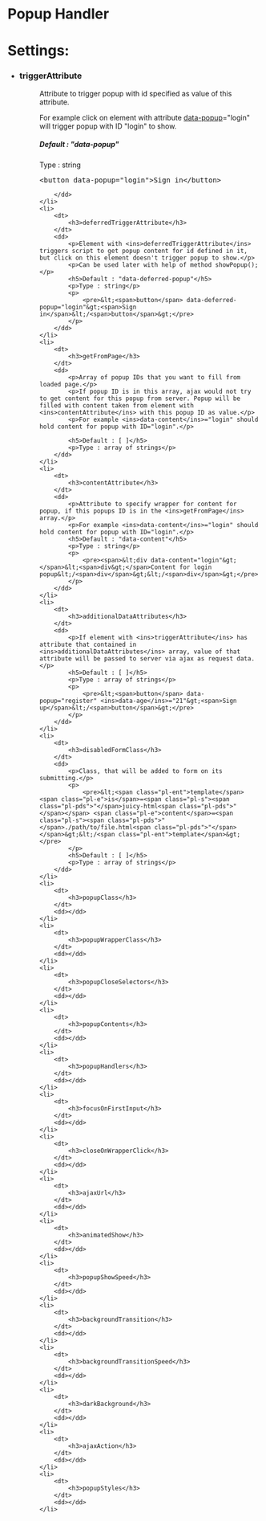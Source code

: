 # Popup Handler
<h1>Settings: </h1>
<ul>
	<li>
		<dt>
			<h3>triggerAttribute</h3>
		</dt>
		<dd>
			<p>Attribute to trigger popup with id specified as value of this attribute.</p>
			<p>For example click on element with attribute <ins>data-popup</ins>="login" will trigger popup with ID "login" to show.</p>
			<h5>Default : "data-popup"</h5>
			<p>Type : string</p>
			<p>
				<pre>&lt;<span>button</span> data-popup="login"&gt;<span>Sign in</span>&lt;/<span>button</span>&gt;</pre>
			</p>
			
		</dd>
	</li>
	<li>
		<dt>
			<h3>deferredTriggerAttribute</h3>
		</dt>
		<dd>
			<p>Element with <ins>deferredTriggerAttribute</ins> triggers script to get popup content for id defined in it, but click on this element doesn't trigger popup to show.</p>
			<p>Can be used later with help of method showPopup();</p>
			<h5>Default : "data-deferred-popup"</h5>
			<p>Type : string</p>
			<p>
				<pre>&lt;<span>button</span> data-deferred-popup="login"&gt;<span>Sign in</span>&lt;/<span>button</span>&gt;</pre>
			</p>
		</dd>
	</li>
	<li>
		<dt>
			<h3>getFromPage</h3>
		</dt>
		<dd>
			<p>Array of popup IDs that you want to fill from loaded page.</p>
			<p>If popup ID is in this array, ajax would not try to get content for this popup from server. Popup will be filled with content taken from element with <ins>contentAttribute</ins> with this popup ID as value.</p>
			<p>For example <ins>data-content</ins>="login" should hold content for popup with ID="login".</p>
		
			<h5>Default : [ ]</h5>
			<p>Type : array of strings</p>
		</dd>
	</li>
	<li>
		<dt>
			<h3>contentAttribute</h3>
		</dt>
		<dd>
			<p>Attribute to specify wrapper for content for popup, if this popups ID is in the <ins>getFromPage</ins> array.</p>
			<p>For example <ins>data-content</ins>="login" should hold content for popup with ID="login".</p>
			<h5>Default : "data-content"</h5>
			<p>Type : string</p>
			<p>
				<pre><span>&lt;div data-content="login"&gt;</span>&lt;<span>div&gt;</span>Content for login popup&lt;/<span>div</span>&gt;&lt;/<span>div</span>&gt;</pre>
			</p>
		</dd>
	</li>
	<li>
		<dt>
			<h3>additionalDataAttributes</h3>
		</dt>
		<dd>
			<p>If element with <ins>triggerAttribute</ins> has attribute that contained in <ins>additionalDataAttributes</ins> array, value of that attribute will be passed to server via ajax as request data.</p>
			<h5>Default : [ ]</h5>
			<p>Type : array of strings</p>
			<p>
				<pre>&lt;<span>button</span> data-popup="register" <ins>data-age</ins>="21"&gt;<span>Sign up</span>&lt;/<span>button</span>&gt;</pre>
			</p>
		</dd>
	</li>
	<li>
		<dt>
			<h3>disabledFormClass</h3>
		</dt>
		<dd>
			<p>Class, that will be added to form on its submitting.</p>
			<p>
				<pre>&lt;<span class="pl-ent">template</span> <span class="pl-e">is</span>=<span class="pl-s"><span class="pl-pds">"</span>juicy-html<span class="pl-pds">"</span></span> <span class="pl-e">content</span>=<span class="pl-s"><span class="pl-pds">"</span>./path/to/file.html<span class="pl-pds">"</span></span>&gt;&lt;/<span class="pl-ent">template</span>&gt;</pre>
			</p>
			<h5>Default : [ ]</h5>
			<p>Type : array of strings</p>
		</dd>
	</li>
	<li>
		<dt>
			<h3>popupClass</h3>
		</dt>
		<dd></dd>
	</li>
	<li>
		<dt>
			<h3>popupWrapperClass</h3>
		</dt>
		<dd></dd>
	</li>
	<li>
		<dt>
			<h3>popupCloseSelectors</h3>
		</dt>
		<dd></dd>
	</li>
	<li>
		<dt>
			<h3>popupContents</h3>
		</dt>
		<dd></dd>
	</li>
	<li>
		<dt>
			<h3>popupHandlers</h3>
		</dt>
		<dd></dd>
	</li>
	<li>
		<dt>
			<h3>focusOnFirstInput</h3>
		</dt>
		<dd></dd>
	</li>
	<li>
		<dt>
			<h3>closeOnWrapperClick</h3>
		</dt>
		<dd></dd>
	</li>
	<li>
		<dt>
			<h3>ajaxUrl</h3>
		</dt>
		<dd></dd>
	</li>
	<li>
		<dt>
			<h3>animatedShow</h3>
		</dt>
		<dd></dd>
	</li>
	<li>
		<dt>
			<h3>popupShowSpeed</h3>
		</dt>
		<dd></dd>
	</li>
	<li>
		<dt>
			<h3>backgroundTransition</h3>
		</dt>
		<dd></dd>
	</li>
	<li>
		<dt>
			<h3>backgroundTransitionSpeed</h3>
		</dt>
		<dd></dd>
	</li>
	<li>
		<dt>
			<h3>darkBackground</h3>
		</dt>
		<dd></dd>
	</li>
	<li>
		<dt>
			<h3>ajaxAction</h3>
		</dt>
		<dd></dd>
	</li>
	<li>
		<dt>
			<h3>popupStyles</h3>
		</dt>
		<dd></dd>
	</li>
</ul>